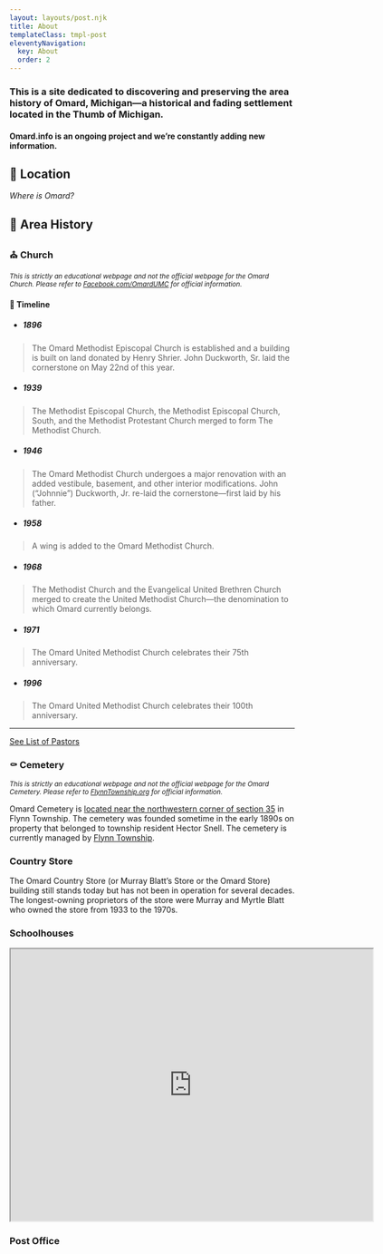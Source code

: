 ```yaml
---
layout: layouts/post.njk
title: About
templateClass: tmpl-post
eleventyNavigation:
  key: About
  order: 2
---
```


### This is a site dedicated to discovering and preserving the area history of Omard, Michigan—a historical and fading settlement located in the Thumb of Michigan.

#### Omard.info is an ongoing project and we’re constantly adding new information.

## 📌 Location
*Where is Omard?*

## 📖 Area History

### ⛪ Church

<small>*This is strictly an educational webpage and not the official webpage for the Omard Church. Please refer to <a href="https://facebook.com/omardumc" target="_blank">Facebook.com/OmardUMC</a> for official information.*</small>

#### 📜 Timeline


- ##### 1896

> The Omard Methodist Episcopal Church is established and a building is built on land donated by Henry Shrier. John Duckworth, Sr. laid the cornerstone on May 22nd of this year.


- ##### 1939

> The Methodist Episcopal Church, the Methodist Episcopal Church, South, and the Methodist Protestant Church merged to form The Methodist Church.


- ##### 1946

> The Omard Methodist Church undergoes a major renovation with an added vestibule, basement, and other interior modifications. John (“Johnnie”) Duckworth, Jr. re-laid the cornerstone—first laid by his father.


- ##### 1958

> A wing is added to the Omard Methodist Church.


- ##### 1968

> The Methodist Church and the Evangelical United Brethren Church merged to create the United Methodist Church—the denomination to which Omard currently belongs.

- ##### 1971

> The Omard United Methodist Church celebrates their 75th anniversary.

- ##### 1996

> The Omard United Methodist Church celebrates their 100th anniversary.
---

<a href="https://docs.google.com/spreadsheets/d/1DHt6LQ_o57QMqf9y9txVRvFtYh01Q2KTyTg2tlwCMMM/edit?usp=sharing" target="_blank" class="btn">See List of Pastors</a>

### ⚰️ Cemetery

<small>*This is strictly an educational webpage and not the official webpage for the Omard Cemetery. Please refer to <a href="http://flynntownship.org/" target="_blank">FlynnTownship.org</a> for official information.*</small>

Omard Cemetery is <a href="https://www.google.com/maps/dir//Omard+Cemetery,+Brown+City,+MI+48416/" target="_blank">located near the northwestern corner of section 35</a> in Flynn Township. The cemetery was founded sometime in the early 1890s on property that belonged to township resident Hector Snell. The cemetery is currently managed by <a href="http://flynntownship.org/" target="_blank">Flynn Township</a>.

### Country Store

The Omard Country Store (or Murray Blatt’s Store or the Omard Store) building still stands today but has not been in operation for several decades. The longest-owning proprietors of the store were Murray and Myrtle Blatt who owned the store from 1933 to the 1970s.

### Schoolhouses

<iframe src="https://www.google.com/maps/d/embed?mid=1FIJY0Qy9qYesppZxjcDYJYoFwA0" width="640" height="480"></iframe>

### Post Office
